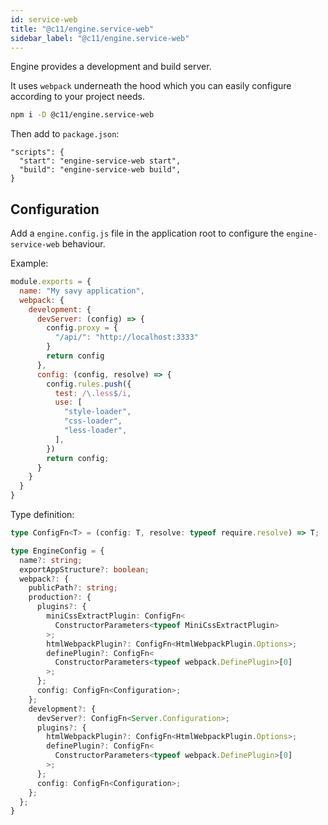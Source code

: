 ```yaml
---
id: service-web
title: "@c11/engine.service-web"
sidebar_label: "@c11/engine.service-web"
---
```


Engine provides a development and build server.

It uses `webpack` underneath the hood which you can easily configure according to your project needs.

```bash
npm i -D @c11/engine.service-web
```

Then add to `package.json`:
```
"scripts": {
  "start": "engine-service-web start",
  "build": "engine-service-web build",
}
```

## Configuration

Add a `engine.config.js` file in the application root to configure the `engine-service-web` behaviour.

Example:
```js
module.exports = {
  name: "My savy application",
  webpack: {
    development: {
      devServer: (config) => {
        config.proxy = {
          "/api/": "http://localhost:3333"
        }
        return config
      },
      config: (config, resolve) => {
        config.rules.push({
          test: /\.less$/i,
          use: [
            "style-loader",
            "css-loader",
            "less-loader",
          ],
        })
        return config;
      }
    }
  }
}
```

Type definition:

```ts
type ConfigFn<T> = (config: T, resolve: typeof require.resolve) => T;

type EngineConfig = {
  name?: string;
  exportAppStructure?: boolean;
  webpack?: {
    publicPath?: string;
    production?: {
      plugins?: {
        miniCssExtractPlugin: ConfigFn<
          ConstructorParameters<typeof MiniCssExtractPlugin>
        >;
        htmlWebpackPlugin?: ConfigFn<HtmlWebpackPlugin.Options>;
        definePlugin?: ConfigFn<
          ConstructorParameters<typeof webpack.DefinePlugin>[0]
        >;
      };
      config: ConfigFn<Configuration>;
    };
    development?: {
      devServer?: ConfigFn<Server.Configuration>;
      plugins?: {
        htmlWebpackPlugin?: ConfigFn<HtmlWebpackPlugin.Options>;
        definePlugin?: ConfigFn<
          ConstructorParameters<typeof webpack.DefinePlugin>[0]
        >;
      };
      config: ConfigFn<Configuration>;
    };
  };
}
```
